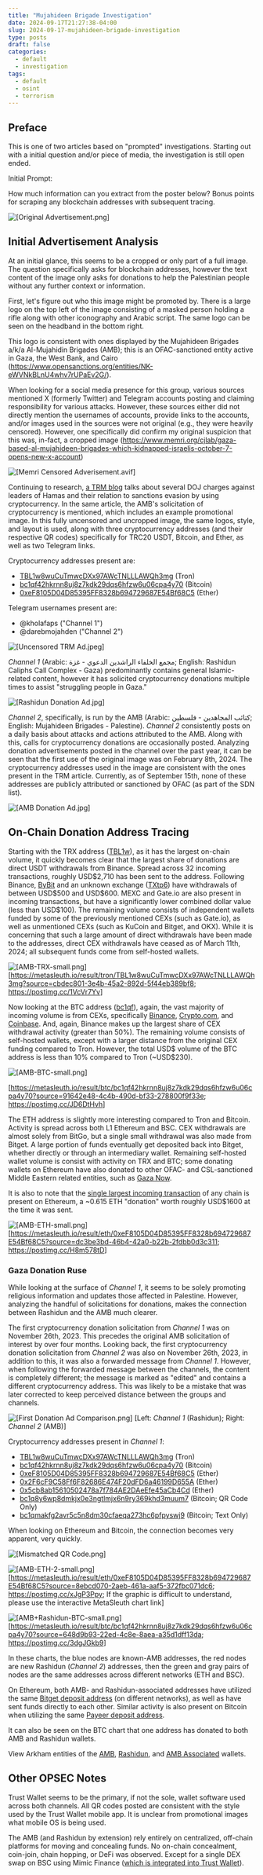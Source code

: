 ```yaml
---
title: "Mujahideen Brigade Investigation"
date: 2024-09-17T21:27:38-04:00
slug: 2024-09-17-mujahideen-brigade-investigation
type: posts
draft: false
categories:
  - default
  - investigation
tags:
  - default
  - osint
  - terrorism
---
```


## Preface

This is one of two articles based on "prompted" investigations. Starting out with a initial question and/or piece of media, the investigation is still open ended.

Initial Prompt:

How much information can you extract from the poster below? Bonus points for scraping any blockchain addresses with subsequent tracing.

![[Original Advertisement.png]](./images/amb-investigation/Original%20Advertisement.png)

## Initial Advertisement Analysis

At an initial glance, this seems to be a cropped or only part of a full image. The question specifically asks for blockchain addresses, however the text content of the image only asks for donations to help the Palestinian people without any further context or information.

First, let's figure out who this image might be promoted by. There is a large logo on the top left of the image consisting of a masked person holding a rifle along with other iconography and Arabic script. The same logo can be seen on the headband in the bottom right.

This logo is consistent with ones displayed by the Mujahideen Brigades a/k/a Al-Mujahidin Brigades (AMB); this is an OFAC-sanctioned entity active in Gaza, the West Bank, and Cairo (<https://www.opensanctions.org/entities/NK-eWVNkBLnU4whv7rUPaEv2G/>).

When looking for a social media presence for this group, various sources mentioned X (formerly Twitter) and Telegram accounts posting and claiming responsibility for various attacks. However, these sources either did not directly mention the usernames of accounts, provide links to the accounts, and/or images used in the sources were not original (e.g., they were heavily censored). However, one specifically did confirm my original suspicion that this was, in-fact, a cropped image (<https://www.memri.org/cjlab/gaza-based-al-mujahideen-brigades-which-kidnapped-israelis-october-7-opens-new-x-account>)

![[Memri Censored Adverisement.avif]](./images/amb-investigation/Memri%20Censored%20Adverisement.avif)

Continuing to research, [a TRM blog](https://www.trmlabs.com/post/us-doj-charges-hamas-leaders-with-october-7-attacks-details-hamas-use-of-cryptocurrencies) talks about several DOJ charges against leaders of Hamas and their relation to sanctions evasion by using cryptocurrency. In the same article, the AMB's solicitation of cryptocurrency is mentioned, which includes an example promotional image. In this fully uncensored and uncropped image, the same logos, style, and layout is used, along with three cryptocurrency addresses (and their respective QR codes) specifically for TRC20 USDT, Bitcoin, and Ether, as well as two Telegram links.

Cryptocurrency addresses present are:

- [TBL1w8wuCuTmwcDXx97AWcTNLLLAWQh3mg](https://tronscan.org/#/address/TBL1w8wuCuTmwcDXx97AWcTNLLLAWQh3mg) (Tron)
- [bc1qf42hkrnn8uj8z7kdk29dqs6hfzw6u06cpa4y70](https://mempool.space/address/bc1qf42hkrnn8uj8z7kdk29dqs6hfzw6u06cpa4y70) (Bitcoin)
- [0xeF8105D04D85395FF8328b694729687E54Bf68C5](https://etherscan.io/address/0xeF8105D04D85395FF8328b694729687E54Bf68C5) (Ether)

Telegram usernames present are:

- @kholafaps ("Channel 1")
- @darebmojahden ("Channel 2")

![[Uncensored TRM Ad.jpeg]](./images/amb-investigation/Uncensored%20TRM%20Ad.jpeg)

*Channel 1* (Arabic: مجمع الخلفاء الراشدين الدعوي - غزة; English: Rashidun Caliphs Call Complex - Gaza) predominantly contains general Islamic-related content, however it has solicited cryptocurrency donations multiple times to assist "struggling people in Gaza."

![[Rashidun Donation Ad.jpg]](./images/amb-investigation/Rashidun%20Donation%20Ad.jpg)

*Channel 2*, specifically, is run by the AMB (Arabic: كتائب المجاهدين - فلسطين; English: Mujahideen Brigades - Palestine). *Channel 2* consistently posts on a daily basis about attacks and actions attributed to the AMB. Along with this, calls for cryptocurrency donations are occasionally posted. Analyzing donation advertisements posted in the channel over the past year, it can be seen that the first use of the original image was on February 8th, 2024. The cryptocurrency addresses used in the image are consistent with the ones present in the TRM article.  Currently, as of September 15th, none of these addresses are publicly attributed or sanctioned by OFAC (as part of the SDN list).

![[AMB Donation Ad.jpg]](./images/amb-investigation/AMB%20Donation%20Ad.jpg)

## On-Chain Donation Address Tracing

Starting with the TRX address ([TBL1w](https://tronscan.org/#/address/TBL1w8wuCuTmwcDXx97AWcTNLLLAWQh3mg)), as it has the largest on-chain volume, it quickly becomes clear that the largest share of donations are direct USDT withdrawals from Binance. Spread across 32 incoming transactions, roughly USD\$2,710 has been sent to the address. Following Binance, [ByBit](https://platform.arkhamintelligence.com/explorer/address/TU4vEruvZwLLkSfV9bNw12EJTPvNr7Pvaa) and an unknown exchange ([TXtp6](https://platform.arkhamintelligence.com/explorer/address/TXtp6FhA3NXP2eZehTu3W1CptFjaMECDcJ)) have withdrawals of between USD\$500 and USD\$600. MEXC and Gate.io are also present in incoming transactions, but have a significantly lower combined dollar value (less than USD\$100). The remaining volume consists of independent wallets funded by some of the previously mentioned CEXs (such as Gate.io), as well as unmentioned CEXs (such as KuCoin and Bitget, and OKX). While it is concerning that such a large amount of direct withdrawals have been made to the addresses, direct CEX withdrawals have ceased as of March 11th, 2024; all subsequent funds come from self-hosted wallets.

![[AMB-TRX-small.png]](./images/amb-investigation/AMB-TRX-small.png)
\[<https://metasleuth.io/result/tron/TBL1w8wuCuTmwcDXx97AWcTNLLLAWQh3mg?source=cbdec801-3e4b-45a2-892d-5f44eb389bf8>; <https://postimg.cc/1VcVr7Yv>]

Now looking at the BTC address ([bc1qf](https://mempool.space/address/bc1qf42hkrnn8uj8z7kdk29dqs6hfzw6u06cpa4y70)), again, the vast majority of incoming volume is from CEXs, specifically [Binance](https://platform.arkhamintelligence.com/explorer/tx/783cb5fe6635348960b46ed76c068fa9a1c210cb6192c534a704cda8d0367968), [Crypto.com](https://platform.arkhamintelligence.com/explorer/tx/5adb0f91019011c5dd0bebcd3d92050e18c90ba5f1dba11c008b4b68f8c65113), and [Coinbase](https://platform.arkhamintelligence.com/explorer/tx/4f1fe8ad3215ba55201bcdeece14793a3ff6790e3d29f39a1f427e092ae22a4c). And, again, Binance makes up the largest share of CEX withdrawal activity (greater than 50%). The remaining volume consists of self-hosted wallets, except with a larger distance from the original CEX funding compared to Tron. However, the total USD\$ volume of the BTC address is less than 10% compared to Tron (~USD\$230).

![[AMB-BTC-small.png]](./images/amb-investigation/AMB-BTC-small.png)

\[<https://metasleuth.io/result/btc/bc1qf42hkrnn8uj8z7kdk29dqs6hfzw6u06cpa4y70?source=91642e48-4c4b-490d-bf33-278800f9f33e>; <https://postimg.cc/JD6DtHvh>]

The ETH address is slightly more interesting compared to Tron and Bitcoin. Activity is spread across both L1 Ethereum and BSC. CEX withdrawals are almost solely from BitGo, but a single small withdrawal was also made from Bitget. A large portion of funds eventually get deposited back into Bitget, whether directly or through an intermediary wallet. Remaining self-hosted wallet volume is consist with activity on TRX and BTC; some donating wallets on Ethereum have also donated to other OFAC- and CSL-sanctioned Middle Eastern related entities, such as [Gaza Now](https://www.opensanctions.org/entities/ofac-47635/).

It is also to note that the [single largest incoming transaction](https://etherscan.io/tx/0xc853c0a0fac9ccb66422aa840756594b07df9c00b2aceff02a99d1b2000efb5e) of any chain is present on Ethereum, a ~0.615 ETH "donation" worth roughly USD\$1600 at the time it was sent.

![[AMB-ETH-small.png]](./images/amb-investigation/AMB-ETH-small.png)
\[<https://metasleuth.io/result/eth/0xeF8105D04D85395FF8328b694729687E54Bf68C5?source=dc3be3bd-46b4-42a0-b22b-2fdbb0d3c311>; <https://postimg.cc/H8m578tD>]

### Gaza Donation Ruse

While looking at the surface of *Channel 1*, it seems to be solely promoting religious information and updates those affected in Palestine. However, analyzing the handful of solicitations for donations, makes the connection between Rashidun and the AMB much clearer.

The first cryptocurrency donation solicitation from *Channel 1* was on November 26th, 2023. This precedes the original AMB solicitation of interest by over four months. Looking back, the first cryptocurrency donation solicitation from *Channel 2* was also on November 26th, 2023, in addition to this, it was also a forwarded message from *Channel 1*. However, when following the forwarded message between the channels, the content is completely different; the message is marked as "edited" and contains a different cryptocurrency address. This was likely to be a mistake that was later corrected to keep perceived distance between the groups and channels.

![[First Donation Ad Comparison.png]](./images/amb-investigation/First%20Donation%20Ad%20Comparison.png)
\[Left: *Channel 1* (Rashidun); Right: *Channel 2* (AMB)]

Cryptocurrency addresses present in *Channel 1*:

- [TBL1w8wuCuTmwcDXx97AWcTNLLLAWQh3mg](https://tronscan.org/#/address/TBL1w8wuCuTmwcDXx97AWcTNLLLAWQh3mg) (Tron)
- [bc1qf42hkrnn8uj8z7kdk29dqs6hfzw6u06cpa4y70](https://mempool.space/address/bc1qf42hkrnn8uj8z7kdk29dqs6hfzw6u06cpa4y70) (Bitcoin)
- [0xeF8105D04D85395FF8328b694729687E54Bf68C5](https://etherscan.io/address/0xeF8105D04D85395FF8328b694729687E54Bf68C5) (Ether)
- [0x2F6cF9C58Ff6F82686E474F20dFD6a46199D655A](https://etherscan.io/address/0x2F6cF9C58Ff6F82686E474F20dFD6a46199D655A) (Ether)
- [0x5cb8ab15610502478a7f784AE2DAeEfe45aCb4Cd](https://etherscan.io/address/0x5cb8ab15610502478a7f784AE2DAeEfe45aCb4Cd) (Ether)
- [bc1q8y6wp8dmkjx0e3ngtlmjx6n9ry369khd3muum7](https://mempool.space/address/bc1q8y6wp8dmkjx0e3ngtlmjx6n9ry369khd3muum7) (Bitcoin; QR Code Only)
- [bc1qmakfg2avr5c5n8dm30cfaeqa273hc6pfpyswj9](https://mempool.space/address/bc1qmakfg2avr5c5n8dm30cfaeqa273hc6pfpyswj9) (Bitcoin; Text Only)

When looking on Ethereum and Bitcoin, the connection becomes very apparent, very quickly.

![[Mismatched QR Code.png]](./images/amb-investigation/Mismatched%20QR%20Code.png)

![[AMB-ETH-2-small.png]](./images/amb-investigation/AMB-ETH-2-small.png)
\[<https://metasleuth.io/result/eth/0xeF8105D04D85395FF8328b694729687E54Bf68C5?source=8ebcd070-2aeb-461a-aaf5-372fbc071dc6>; <https://postimg.cc/xJgP3Ppy>; If the graphic is difficult to understand, please use the interactive MetaSleuth chart link]

![[AMB+Rashidun-BTC-small.png]](./images/amb-investigation/AMB+Rashidun-BTC-small.png)
\[<https://metasleuth.io/result/btc/bc1qf42hkrnn8uj8z7kdk29dqs6hfzw6u06cpa4y70?source=648d9b93-22ed-4c8e-8aea-a35d1dff13da>; <https://postimg.cc/3dgJGkb9>]

In these charts, the blue nodes are known-AMB addresses, the red nodes are new Rashidun (*Channel 2*) addresses, then the green and gray pairs of nodes are the same addresses across different networks (ETH and BSC).

On Ethereum, both AMB- and Rashidun-associated addresses have utilized the same [Bitget deposit address](https://platform.arkhamintelligence.com/explorer/address/0x27486693cb339AfF673BCf66736227B559486a20) (on different networks), as well as have sent funds directly to each other. Similar activity is also present on Bitcoin when utilizing the same [Payeer deposit address](https://platform.arkhamintelligence.com/explorer/address/34TBpq7eJXDgC1vrv3tbTnCDe79eFzj97e).

It can also be seen on the BTC chart that one address has donated to both AMB and Rashidun wallets.

View Arkham entities of the [AMB](https://platform.arkhamintelligence.com/explorer/entity/67b7fce5-5561-4da2-8547-6096c1548276), [Rashidun](https://platform.arkhamintelligence.com/explorer/entity/cf627155-5f72-4ece-ba88-88ae0e6457d5), and [AMB Associated](https://platform.arkhamintelligence.com/explorer/entity/5e4883a7-cab2-40a2-a78c-efd81dd07289) wallets.

## Other OPSEC Notes

Trust Wallet seems to be the primary, if not the sole, wallet software used across both channels. All QR codes posted are consistent with the style used by the Trust Wallet mobile app. It is unclear from promotional images what mobile OS is being used.

The AMB (and Rashidun by extension) rely entirely on centralized, off-chain platforms for moving and concealing funds. No on-chain concealment, coin-join, chain hopping, or DeFi was observed. Except for a single DEX swap on BSC using Mimic Finance ([which is integrated into Trust Wallet](https://medium.com/mimicfi/introducing-mimic-v3-diving-into-new-depths-of-efficiency-4e564ad2714a)).
